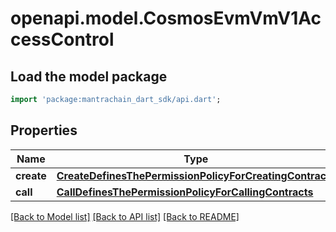 # openapi.model.CosmosEvmVmV1AccessControl

## Load the model package
```dart
import 'package:mantrachain_dart_sdk/api.dart';
```

## Properties
Name | Type | Description | Notes
------------ | ------------- | ------------- | -------------
**create** | [**CreateDefinesThePermissionPolicyForCreatingContracts**](CreateDefinesThePermissionPolicyForCreatingContracts.md) |  | [optional] 
**call** | [**CallDefinesThePermissionPolicyForCallingContracts**](CallDefinesThePermissionPolicyForCallingContracts.md) |  | [optional] 

[[Back to Model list]](../README.md#documentation-for-models) [[Back to API list]](../README.md#documentation-for-api-endpoints) [[Back to README]](../README.md)


